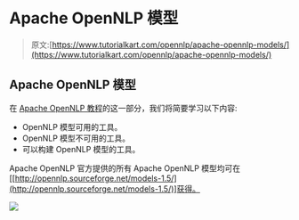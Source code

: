 # Apache OpenNLP 模型

> 原文:[https://www.tutorialkart.com/opennlp/apache-opennlp-models/](https://www.tutorialkart.com/opennlp/apache-opennlp-models/)

## Apache OpenNLP 模型

在 [Apache OpenNLP 教程](https://www.tutorialkart.com/opennlp/apache-opennlp-tutorial/)的这一部分，我们将简要学习以下内容:

*   OpenNLP 模型可用的工具。
*   OpenNLP 模型不可用的工具。
*   可以构建 OpenNLP 模型的工具。

Apache OpenNLP 官方提供的所有 Apache OpenNLP 模型均可在[[http://opennlp.sourceforge.net/models-1.5/](http://opennlp.sourceforge.net/models-1.5/)]获得。

[![](../Images/925da31b32d6bc3827932f6c8afb11bb.png)](https://www.tutorialkart.com/)